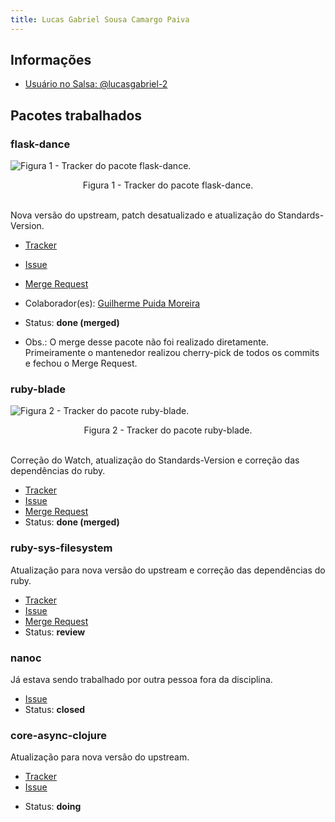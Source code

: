 ```yaml
---
title: Lucas Gabriel Sousa Camargo Paiva
---
```


## Informações

- [Usuário no Salsa: @lucasgabriel-2](https://salsa.debian.org/lucasgabriel-2)

## Pacotes trabalhados

### flask-dance

![Figura 1 - Tracker do pacote flask-dance.](/Debian_Pacotes/assets/flask-dance.png)

<center> Figura 1 - Tracker do pacote flask-dance.</center>
<br>

Nova versão do upstream, patch desatualizado e atualização do
Standards-Version.

- [Tracker](https://tracker.debian.org/pkg/flask-dance)
- [Issue](https://salsa.debian.org/debian-brasilia-team/docs/-/issues/62)
- [Merge Request](https://salsa.debian.org/python-team/packages/flask-dance/-/merge_requests/1)
- Colaborador(es): [Guilherme Puida Moreira](https://salsa.debian.org/puida)
- Status: **done (merged)**

- Obs.: O merge desse pacote não foi realizado diretamente. Primeiramente o mantenedor realizou cherry-pick de todos os commits e fechou o Merge Request.

### ruby-blade

![Figura 2 - Tracker do pacote ruby-blade.](/Debian_Pacotes/assets/ruby-blade.png)

<center> Figura 2 - Tracker do pacote ruby-blade.</center>
<br>

Correção do Watch, atualização do Standards-Version e correção das dependências do ruby.

- [Tracker](https://tracker.debian.org/pkg/ruby-blade)
- [Issue](https://salsa.debian.org/debian-brasilia-team/docs/-/issues/72)
- [Merge Request](https://salsa.debian.org/ruby-team/ruby-blade/-/merge_requests/1)
- Status: **done (merged)**

### ruby-sys-filesystem

Atualização para nova versão do upstream e correção das dependências do ruby.

- [Tracker](https://tracker.debian.org/pkg/ruby-sys-filesystem)
- [Issue](https://salsa.debian.org/debian-brasilia-team/docs/-/issues/85)
- [Merge Request](https://salsa.debian.org/ruby-team/ruby-sys-filesystem/-/merge_requests/2)
- Status: **review**

### nanoc

Já estava sendo trabalhado por outra pessoa fora da disciplina.

- [Issue](https://salsa.debian.org/debian-brasilia-team/docs/-/issues/115)
- Status: **closed**

### core-async-clojure

Atualização para nova versão do upstream.

- [Tracker](https://tracker.debian.org/pkg/core-async-clojure)
- [Issue](https://salsa.debian.org/debian-brasilia-team/docs/-/issues/131)
<!-- - [Merge Request]() -->
- Status: **doing**